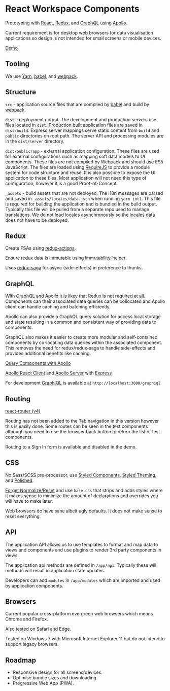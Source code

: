 # React Workspace Components

Prototyping with [React](http://facebook.github.io/react/), [Redux](http://redux.js.org/), and [GraphQL](http://graphql.org/) using [Apollo](http://dev.apollodata.com/).

Current requirement is for desktop web browsers for data visualisation applications so design is not intended for small screens or mobile devices.

[Demo](https://rrgql.jsx.nz)

## Tooling

We use [Yarn](https://yarnpkg.com/), [babel](https://babeljs.io/), and [webpack](https://webpack.js.org/).

## Structure

`src` - application source files that are complied by [babel](https://babeljs.io/) and build by [webpack](https://webpack.js.org/).

`dist` - deployment output. The development and production servers use files located in `dist`. Production built application files are saved in `dist/build`. Express server mappings serve static content from `build` and `public` directories on root path. The server API and processing modules are in the `dist/server` directory.

`dist/public/app` - external application configuration. These files are used for external configurations such as mapping soft data models to UI components. These files are not compiled by Webpack and should use ES5 JavaScript. The files are loaded using [RequireJS](http://requirejs.org/) to provide a module system for code structure and reuse. It is also possible to expose the UI application to these files. Most application will not need this type of configuration, however it is a good Proof-of-Concept.

`_assets` - build assets that are not deployed. The i18n messages are parsed and saved in `_assets/locales/data.json` when running `yarn intl`. This file is required for building the application and is bundled in the build output. Typically this file will be pulled from a separate repo used to manage translations. We do not load locales asynchronously so the locales data does not have to be deployed.

## Redux

Create FSAs using [redux-actions](https://github.com/acdlite/redux-actions).

Ensure redux data is immutable using [immutability-helper](https://github.com/kolodny/immutability-helper).

Uses [redux-saga](https://redux-saga.js.org/) for async (side-effects) in preference to thunks.

## GraphQL
 
With GraphQL and Apollo it is likey that Redux is not required at all. Components can their associated data queries can be collocated and Apollo client can handle caching and batching efficiently.

Apollo can also provide a GraphQL query solution for access local storage and state resulting in a common and consistent way of providing data to components.

GraphQL also makes it easier to create more modular and self-contained components by co-locating data queries within the associated component. This removes the need for redux/redux-saga to handle side-effects and provides additional benefits like caching.  

[Query Components with Apollo](https://dev-blog.apollodata.com/query-components-with-apollo-ec603188c157)
 
[Apollo React Client](http://dev.apollodata.com/react/) and [Apollo Server](http://dev.apollodata.com/tools/graphql-server/index.html) with [Express](https://expressjs.com/)

For development [GraphiQL](https://github.com/graphql/graphiql) is available at `http://localhost:3000/graphiql`

## Routing

[react-router (v4)](https://reacttraining.com/react-router/)

Routing has not been added to the Tab navigation in this version however this is easily done. Some routes can be seen in the test components although you need to use the browser back button to return the list of test components.

Routing to a Sign In form is available and disabled in the demo.

## CSS

No Sass/SCSS pre-processor, use [Styled Components](https://github.com/styled-components/styled-components), [Styled Theming](https://github.com/styled-components/styled-theming), and [Polished](https://github.com/styled-components/polished).

[Forget Normalize/Reset](http://jaydenseric.com/blog/forget-normalize-or-resets-lay-your-own-css-foundation) and use `base.css` that strips and adds styles where it makes sense to minimize the amount of declarations and overrides you will have to make later. 

Web browsers do have sane albeit ugly defaults. It does not make sense to reset everything.

## API

The application API allows us to use templates to format and map data to views and components and use plugins to render 3rd party components in views.
 
The application api methods are defined in `/app/api`. Typically these will methods will result in application state updates.

Developers can add `modules` in `/app/modules` which are imported and used by application components.

## Browsers

Current popular cross-platform evergreen web browsers which means Chrome and Firefox.

Also tested on Safari and Edge.  
 
Tested on Windows 7 with Microsoft Internet Explorer 11 but do not intend to support legacy browsers.

## Roadmap

- Responsive design for all screens/devices.
- Optimise bundle sizes and downloading.
- Progressive Web App (PWA).
